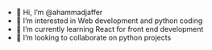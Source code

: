 - 👋 Hi, I’m @ahammadjaffer
- 👀 I’m interested in Web development and python coding
- 🌱 I’m currently learning React for front end development
- 💞️ I’m looking to collaborate on python projects

<!---
ahammadjaffer/ahammadjaffer is a ✨ special ✨ repository because its `README.md` (this file) appears on your GitHub profile.
You can click the Preview link to take a look at your changes.
--->
